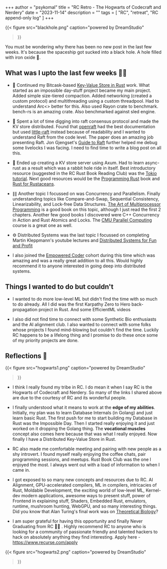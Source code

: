 +++
author = "psykomal"
title = "RC Retro - The Hogwarts of Codecraft and Nerdery"
date = "2023-11-14"
description = ""
tags = [
	"RC", "retreat", "RC append-only log"
]
+++

{{< figure
		  src="blackhole.png"
		  caption="powered by DreamStudio"
>}}


You must be wondering why there has been no new post in the last few weeks. It's because the spaceship got sucked into a black hole. A hole filled with iron oxide 🦀.


## What was I upto the last few weeks 🚀🚀


- 🦀 Continued my Bitcask-based [Key-Value Store in Rust](https://github.com/psykomal/kvrs/tree/little-raft) work. What started as an impossible day-stuff project became my main project. Added simple size-tiered compaction. Added networking (created a custom protocol) and multithreading using a custom threadpool. Had to understand Arc<> better for this. Also used Rayon crate to benchmark. bench-rs is an amazing crate. Also benchmarked against sled engine. 

- 🦀 Spent a lot of time digging into raft consensus protocol and made the KV store distributed. Found that [openraft](https://github.com/datafuselabs/openraft) had the best documentation but used [little-raft](https://github.com/andreev-io/little-raft) instead because of readability and I wanted to understand Raft from the code level. The paper does an amazing job presenting Raft. Jon Gjengset's [Guide to Raft](https://thesquareplanet.com/blog/students-guide-to-raft/) further helped me debug some livelocks I was facing. I need to find time to write a blog post on all this. 

- 🦀 Ended up creating a KV store server using Axum. Had to learn async-rust as a result which was a rabbit hole ride in itself. Best introductory resource (suggested in the RC Rust Book Reading Club) was the [Tokio tutorial](https://tokio.rs/tokio/tutorial). Next good resources would be the [Programming Rust](https://g.co/kgs/ubMsvp) book and [Rust for Rustaceans](https://g.co/kgs/58jzKt). 

- ∥∥ Another topic I focussed on was Concurrency and Parallelism. Finally understanding topics like Compare-and-Swap, Sequential Consistency, Linearizability, and Lock-free Data Structures. [The Art of Multiprocessor Programming](https://www.oreilly.com/library/view/the-art-of/9780123705914/) is a good book on this topic, although I just read the first 2 chapters. Another few good books I discovered were C++ Concurrency in Action and Rust Atomics and Locks. The [CMU Parallel Computing](http://15418.courses.cs.cmu.edu/spring2016/home) course is a great one as well.

- ⚙️ Distributed Systems was the last topic I focussed on completing Martin Kleppmann's youtube lectures and [Distributed Systems for Fun and Profit](http://book.mixu.net/distsys/index.html)

- I also joined the [Empowered Coder](https://www.empoweredcoder.com) cohort during this time which was amazing and was a really great addition to all this. Would highly recommend it to anyone interested in going deep into distributed systems.


## Things I wanted to do but couldn't

- I wanted to do more low-level ML but didn't find the time with so much to do already. All I did was the first Karpathy Zero to Hero back-propagation project in Rust. And some EfficientML videos

- I also did not find time to connect with some Synthetic Bio enthusiasts and the AI alignment club. I also wanted to connect with some folks whose projects I found mind-blowing but couldn't find the time. Luckily RC happens to be a lifelong thing and I promise to do these once some of my priority projects are done.


## Reflections 🔎



{{< figure
		  src="hogwarts1.png"
		  caption="powered by DreamStudio"
>}}


- I think I really found my tribe in RC. I do mean it when I say RC is the Hogwarts of Codecraft and Nerdery. So many of the links I shared above are due to the courtesy of RC and its wonderful people. 

- I finally understood what it means to work at the **edge of my abilities**. Initially, my plan was to learn Database Internals (in Golang) and just learn basic Rust. The first push for me to start building my Database in Rust was the Impossible Day. Then I started really enjoying it and just worked on it dropping the Golang thing. The **vocational muscles** concept also comes here because that was what I really enjoyed. Now finally I have a Distributed Key-Value Store in Rust. 

- RC also made me comfortable meeting and pairing with new people as a shy introvert. I found myself really enjoying the coffee chats, pair programming sessions, and meetups. Rust Book Club was the one I enjoyed the most. I always went out with a load of information to when I came in. 

- I got exposed to so many new concepts and resources due to RC. AI Alignment, GPU-accelerated compilers, ML in compilers, intricacies of Rust, Moldable Development, the exciting world of low-level ML, Kernel-dev modern applications, awesome ways to present stuff, power of Frontend in explaining stuff, Shaders, Embedded Rust, emulators, runtime, mushroom hunting, WebGPU, and so many interesting things. Did you know that Alan Turing's final work was on [Theoretical Biology](https://www.dna.caltech.edu/courses/cs191/paperscs191/turing.pdf)?

- I am super grateful for having this opportunity and finally Never Graduating from RC 💫💫 . Highly recommend RC to anyone who is looking for a community of passionate friendly and talented hackers to hack on absolutely anything they find interesting. Apply here - https://www.recurse.com/apply 



{{< figure
		  src="hogwarts2.png"
		  caption="powered by DreamStudio"
>}}
